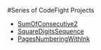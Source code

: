 #Series of CodeFight Projects

* [SumOfConsecutive2](https://github.com/harutyunyanhayk/PublicProjects/tree/master/CodeFightesProjects/SumOfConsecutive)
* [SquareDigitsSequence](https://github.com/harutyunyanhayk/PublicProjects/tree/master/CodeFightesProjects/SquareDigitsSequence)
* [PagesNumberingWithInk](https://github.com/harutyunyanhayk/PublicProjects/tree/master/CodeFightesProjects/PagesNumberingWithInk)